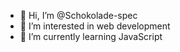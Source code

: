 - 👋 Hi, I’m @Schokolade-spec
- 👀 I’m interested in web development
- 🌱 I’m currently learning JavaScript

<!---
Schokolade-spec/Schokolade-spec is a ✨ special ✨ repository because its `README.md` (this file) appears on your GitHub profile.
You can click the Preview link to take a look at your changes.
--->
